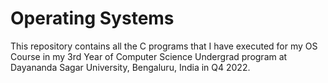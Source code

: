 # Operating Systems

This repository contains all the C programs that I have executed for my OS Course in my 3rd Year of Computer Science Undergrad program at Dayananda Sagar University, Bengaluru, India in Q4 2022.
